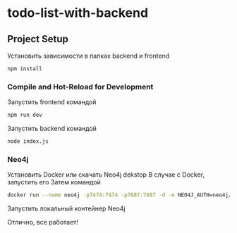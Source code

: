 # todo-list-with-backend

## Project Setup
Установить зависимости в папках backend и frontend
```sh
npm install
```

### Compile and Hot-Reload for Development
Запустить frontend командой
```sh
npm run dev
```
Запустить backend командой 
```sh
node index.js
```

### Neo4j
Установить Docker или скачать Neo4j dekstop
В случае с Docker, запустить его 
Затем командой
```sh
docker run --name neo4j -p7474:7474 -p7687:7687 -d -e NEO4J_AUTH=neo4j/test neo4j:4.4
```
Запустить локальный контейнер Neo4j

Отлично, все работает!
